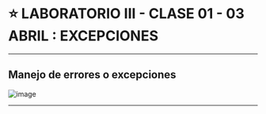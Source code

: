 # :star: LABORATORIO III - CLASE 01 - 03 ABRIL : EXCEPCIONES


---

## Manejo de errores o excepciones

![image](https://user-images.githubusercontent.com/72580574/229650426-d58f7268-ee7d-47e9-86a3-49b22376278d.png)

---
